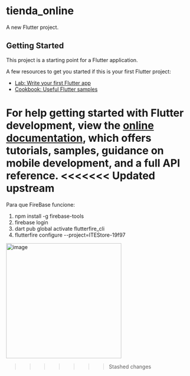 # tienda_online

A new Flutter project.

## Getting Started

This project is a starting point for a Flutter application.

A few resources to get you started if this is your first Flutter project:

- [Lab: Write your first Flutter app](https://docs.flutter.dev/get-started/codelab)
- [Cookbook: Useful Flutter samples](https://docs.flutter.dev/cookbook)

For help getting started with Flutter development, view the
[online documentation](https://docs.flutter.dev/), which offers tutorials,
samples, guidance on mobile development, and a full API reference.
<<<<<<< Updated upstream
=======

Para que FireBase funcione:
1. npm install -g firebase-tools
2. firebase login
3. dart pub global activate flutterfire_cli
4. flutterfire configure --project=ITEStore-19f97

<img width="312" alt="image" src="https://github.com/ChrisPereda0601/Proyecto-moviles/assets/115809049/4aafb262-2d82-4929-a8b5-84dafbeed4b0">

>>>>>>> Stashed changes
